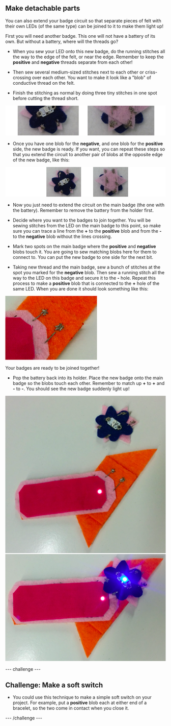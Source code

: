 ## Make detachable parts

You can also extend your badge circuit so that separate pieces of felt with their own LEDs (of the same type) can be joined to it to make them light up!

First you will need another badge. This one will not have a battery of its own. But without a battery, where will the threads go?

+ When you sew your LED onto this new badge, do the running stitches all the way to the edge of the felt, or near the edge. Remember to keep the **positive** and **negative** threads separate from each other!

+ Then sew several medium-sized stitches next to each other or criss-crossing over each other. You want to make it look like a "blob" of conductive thread on the felt.

+ Finish the stitching as normal by doing three tiny stitches in one spot before cutting the thread short.

![](images/new_badge_blobs_front_back_120_650.png)

+ Once you have one blob for the **negative**, and one blob for the **positive** side, the new badge is ready. If you want, you can repeat these steps so that you extend the circuit to another pair of blobs at the opposite edge of the new badge, like this:

![](images/new_badge_front_back_120_650.png)

+ Now you just need to extend the circuit on the main badge (the one with the battery). Remember to remove the battery from the holder first.

+ Decide where you want to the badges to join together. You will be sewing stitches from the LED on the main badge to this point, so make sure you can trace a line from the **+** to the **positive** blob and from the **-** to the **negative** blob without the lines crossing.

+ Mark two spots on the main badge where the **positive** and **negative** blobs touch it. You are going to sew matching blobs here for them to connect to. You can put the new badge to one side for the next bit.

+ Taking new thread and the main badge, sew a bunch of stitches at the spot you marked for the **negative** blob. Then sew a running stitch all the way to the LED on this badge and secure it to the **-** hole. Repeat this process to make a **positive** blob that is connected to the **+** hole of the same LED. When you are done it should look something like this:

![](images/badge_ext_blobs.png)

Your badges are ready to be joined together!

+ Pop the battery back into its holder. Place the new badge onto the main badge so the blobs touch each other. Remember to match up **+** to **+** and **-** to **-**. You should see the new badge suddenly light up!

![](images/badge_extended_unlit.png) ![](images/badge_extended_lit.png)

--- challenge ---

## Challenge: Make a soft switch

+ You could use this technique to make a simple soft switch on your project. For example, put a **positive** blob each at either end of a bracelet, so the two come in contact when you close it.

--- /challenge ---
